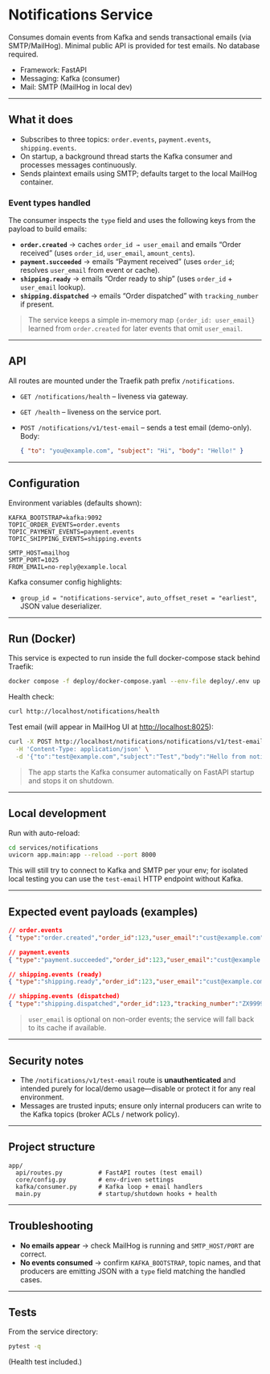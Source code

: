 # Notifications Service

Consumes domain events from Kafka and sends transactional emails (via SMTP/MailHog). Minimal public API is provided for test emails. No database required.

* Framework: FastAPI
* Messaging: Kafka (consumer)
* Mail: SMTP (MailHog in local dev)

---

## What it does

* Subscribes to three topics: `order.events`, `payment.events`, `shipping.events`.&#x20;
* On startup, a background thread starts the Kafka consumer and processes messages continuously.&#x20;
* Sends plaintext emails using SMTP; defaults target to the local MailHog container.

### Event types handled

The consumer inspects the `type` field and uses the following keys from the payload to build emails:&#x20;

* **`order.created`** → caches `order_id → user_email` and emails “Order received” (uses `order_id`, `user_email`, `amount_cents`).
* **`payment.succeeded`** → emails “Payment received” (uses `order_id`; resolves `user_email` from event or cache).
* **`shipping.ready`** → emails “Order ready to ship” (uses `order_id` + `user_email` lookup).
* **`shipping.dispatched`** → emails “Order dispatched” with `tracking_number` if present.

> The service keeps a simple in-memory map `{order_id: user_email}` learned from `order.created` for later events that omit `user_email`.&#x20;

---

## API

All routes are mounted under the Traefik path prefix `/notifications`.

* `GET /notifications/health` – liveness via gateway.&#x20;
* `GET /health` – liveness on the service port.&#x20;
* `POST /notifications/v1/test-email` – sends a test email (demo-only). Body:

  ```json
  { "to": "you@example.com", "subject": "Hi", "body": "Hello!" }
  ```



---

## Configuration

Environment variables (defaults shown):&#x20;

```env
KAFKA_BOOTSTRAP=kafka:9092
TOPIC_ORDER_EVENTS=order.events
TOPIC_PAYMENT_EVENTS=payment.events
TOPIC_SHIPPING_EVENTS=shipping.events

SMTP_HOST=mailhog
SMTP_PORT=1025
FROM_EMAIL=no-reply@example.local
```

Kafka consumer config highlights:

* `group_id = "notifications-service"`, `auto_offset_reset = "earliest"`, JSON value deserializer.&#x20;

---

## Run (Docker)

This service is expected to run inside the full docker-compose stack behind Traefik:

```bash
docker compose -f deploy/docker-compose.yaml --env-file deploy/.env up -d notifications
```

Health check:

```bash
curl http://localhost/notifications/health
```

Test email (will appear in MailHog UI at [http://localhost:8025](http://localhost:8025)):

```bash
curl -X POST http://localhost/notifications/notifications/v1/test-email \
  -H 'Content-Type: application/json' \
  -d '{"to":"test@example.com","subject":"Test","body":"Hello from notifications!"}'
```

> The app starts the Kafka consumer automatically on FastAPI startup and stops it on shutdown.&#x20;

---

## Local development

Run with auto-reload:

```bash
cd services/notifications
uvicorn app.main:app --reload --port 8000
```

This will still try to connect to Kafka and SMTP per your env; for isolated local testing you can use the `test-email` HTTP endpoint without Kafka.&#x20;

---

## Expected event payloads (examples)

```json
// order.events
{ "type":"order.created","order_id":123,"user_email":"cust@example.com","amount_cents":25998 }

// payment.events
{ "type":"payment.succeeded","order_id":123,"user_email":"cust@example.com" }

// shipping.events (ready)
{ "type":"shipping.ready","order_id":123,"user_email":"cust@example.com" }

// shipping.events (dispatched)
{ "type":"shipping.dispatched","order_id":123,"tracking_number":"ZX999999IE","user_email":"cust@example.com" }
```

> `user_email` is optional on non-order events; the service will fall back to its cache if available.&#x20;

---

## Security notes

* The `/notifications/v1/test-email` route is **unauthenticated** and intended purely for local/demo usage—disable or protect it for any real environment.&#x20;
* Messages are trusted inputs; ensure only internal producers can write to the Kafka topics (broker ACLs / network policy).

---

## Project structure

```
app/
  api/routes.py          # FastAPI routes (test email)
  core/config.py         # env-driven settings
  kafka/consumer.py      # Kafka loop + email handlers
  main.py                # startup/shutdown hooks + health
```

---

## Troubleshooting

* **No emails appear** → check MailHog is running and `SMTP_HOST/PORT` are correct.&#x20;
* **No events consumed** → confirm `KAFKA_BOOTSTRAP`, topic names, and that producers are emitting JSON with a `type` field matching the handled cases.&#x20;

---

## Tests

From the service directory:

```bash
pytest -q
```

(Health test included.)

